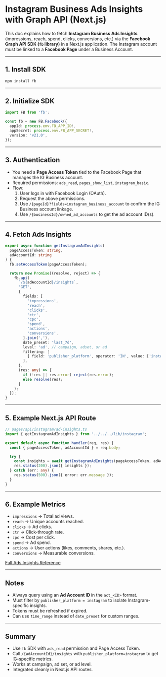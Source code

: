 # Instagram Business Ads Insights with Graph API (Next.js)

This doc explains how to fetch **Instagram Business Ads Insights** (impressions, reach, spend, clicks, conversions, etc.) via the **Facebook Graph API SDK (`fb` library)** in a Next.js application. The Instagram account must be linked to a **Facebook Page** under a Business Account.

---

## 1. Install SDK

```bash
npm install fb
```

---

## 2. Initialize SDK

```ts
import FB from 'fb';

const fb = new FB.Facebook({
  appId: process.env.FB_APP_ID!,
  appSecret: process.env.FB_APP_SECRET!,
  version: 'v21.0',
});
```

---

## 3. Authentication

- You need a **Page Access Token** tied to the Facebook Page that manages the IG Business account.
- Required permissions: `ads_read`, `pages_show_list`, `instagram_basic`.
- Flow:
  1. User logs in with Facebook Login (OAuth).
  2. Request the above permissions.
  3. Use `/{pageId}?fields=instagram_business_account` to confirm the IG Business account linkage.
  4. Use `/{businessId}/owned_ad_accounts` to get the ad account ID(s).

---

## 4. Fetch Ads Insights

```ts
export async function getInstagramAdInsights(
  pageAccessToken: string,
  adAccountId: string
) {
  fb.setAccessToken(pageAccessToken);

  return new Promise((resolve, reject) => {
    fb.api(
      `/${adAccountId}/insights`,
      'GET',
      {
        fields: [
          'impressions',
          'reach',
          'clicks',
          'ctr',
          'cpc',
          'spend',
          'actions',
          'conversions',
        ].join(','),
        date_preset: 'last_7d',
        level: 'ad', // campaign, adset, or ad
        filtering: [
          { field: 'publisher_platform', operator: 'IN', value: ['instagram'] },
        ],
      },
      (res: any) => {
        if (!res || res.error) reject(res.error);
        else resolve(res);
      }
    );
  });
}
```

---

## 5. Example Next.js API Route

```ts
// pages/api/instagram/ad-insights.ts
import { getInstagramAdInsights } from '../../../lib/instagram';

export default async function handler(req, res) {
  const { pageAccessToken, adAccountId } = req.body;

  try {
    const insights = await getInstagramAdInsights(pageAccessToken, adAccountId);
    res.status(200).json({ insights });
  } catch (err: any) {
    res.status(500).json({ error: err.message });
  }
}
```

---

## 6. Example Metrics

- `impressions` → Total ad views.
- `reach` → Unique accounts reached.
- `clicks` → Ad clicks.
- `ctr` → Click-through rate.
- `cpc` → Cost per click.
- `spend` → Ad spend.
- `actions` → User actions (likes, comments, shares, etc.).
- `conversions` → Measurable conversions.

[Full Ads Insights Reference](https://developers.facebook.com/docs/marketing-api/reference/ad-account/insights)

---

## Notes

- Always query using an **Ad Account ID** in the `act_<ID>` format.
- Must filter by `publisher_platform = instagram` to isolate Instagram-specific insights.
- Tokens must be refreshed if expired.
- Can use `time_range` instead of `date_preset` for custom ranges.

---

## Summary

- Use `fb` SDK with `ads_read` permission and Page Access Token.
- Call `/{adAccountId}/insights` with `publisher_platform=instagram` to get IG-specific metrics.
- Works at campaign, ad set, or ad level.
- Integrated cleanly in Next.js API routes.
